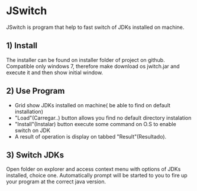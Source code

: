 JSwitch
=======

JSwitch is program that help to fast switch of JDKs installed on machine. 

## 1) Install

The installer can be found on installer folder of project on github. Compatible only windows 7, therefore make download os jwitch.jar and execute it and then show initial window.


## 2) Use Program

* Grid show JDKs installed on machine( be able to find on default installation)
* "Load"(Carregar..) button allows you find no default directory instalation
* "Install"(Instalar) button execute some command on O.S to enable switch on JDK
* A result of operation is display on tabbed "Result"(Resultado).

## 3) Switch JDKs

Open folder on explorer and access context menu with options of JDKs installed, choice one. Automatically prompt will be started to you to fire up your program at the correct java version.